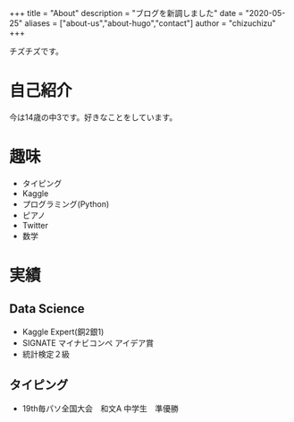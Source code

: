 +++
title = "About"
description = "ブログを新調しました"
date = "2020-05-25"
aliases = ["about-us","about-hugo","contact"]
author = "chizuchizu"
+++

チズチズです。

# 自己紹介

今は14歳の中3です。好きなことをしています。

# 趣味

- タイピング
- Kaggle
- プログラミング(Python)
- ピアノ
- Twitter
- 数学

# 実績

## Data Science

- Kaggle Expert(銅2銀1)
- SIGNATE マイナビコンペ アイデア賞
- 統計検定２級

## タイピング

- 19th毎パソ全国大会　和文A 中学生　準優勝